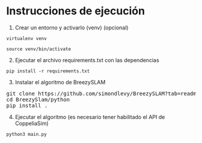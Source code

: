 # Instrucciones de ejecución


1. Crear un entorno y activarlo (venv) (opcional)

``
virtualenv venv
``

``
source venv/bin/activate
``

2. Ejecutar el archivo requirements.txt con las dependencias

``
pip install -r requirements.txt
``

3. Instalar el algoritmo de BreezySLAM
<pre>
git clone https://github.com/simondlevy/BreezySLAM?tab=readme-ov-file
cd BreezySlam/python
pip install .
</pre>


4. Ejecutar el algoritmo (es necesario tener habilitado el API de CoppeliaSim)

``
python3 main.py
``